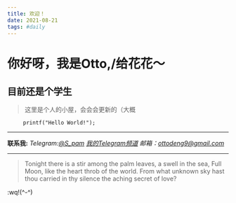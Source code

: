 ```yaml
---
title: 欢迎！
date: 2021-08-21
tags: #daily
---
```



# 你好呀，我是Otto,/给花花～
## 目前还是个学生
> 这里是个人的小屋，会会会更新的（大概


         printf("Hello World!");

***
**联系我:**
*Telegram:[@S_pam](https://t.me/S_pam)*
*[我的Telegram频道](https://t.me/Otttos_daily)*
*邮箱：<ottodeng9@gmail.com>*


***
> Tonight there is a stir among the palm leaves,
a swell in the sea,
Full Moon,
like the heart throb of the world.
From what unknown sky hast
thou carried in thy silence the aching secret of love?

:wq!(^-^)
